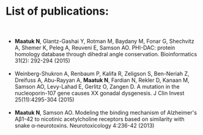 # List of publications:
<ul>
<br>
<br>
<li><b>Maatuk N</b>, Glantz-Gashai Y, Rotman M, Baydany M, Fonar G, Shechvitz A, Shemer K, Peleg A, Reuveni E, Samson AO. PHI-DAC: protein homology database through dihedral angle conservation. Bioinformatics 31(2): 292-294 (2015)
<br>
<br></li>
<li>Weinberg-Shukron A, Renbaum P, Kalifa R, Zeligson S, Ben-Neriah Z, Dreifuss A, Abu-Rayyan A, <b>Maatuk N</b>, Fardian N, Rekler D, Kanaan M, Samson AO, Levy-Lahad E, Gerlitz O, Zangen D. A mutation in the nucleoporin-107 gene causes XX gonadal dysgenesis. J Clin Invest 25(11):4295-304 (2015)
<br>
<br></li>
<li><b>Maatuk N</b>, Samson AO. Modeling the binding mechanism of Alzheimer's Aβ1-42 to nicotinic acetylcholine receptors based on similarity with snake α-neurotoxins. Neurotoxicology 4:236-42 (2013)
<br>
<br></li>
</ul>
